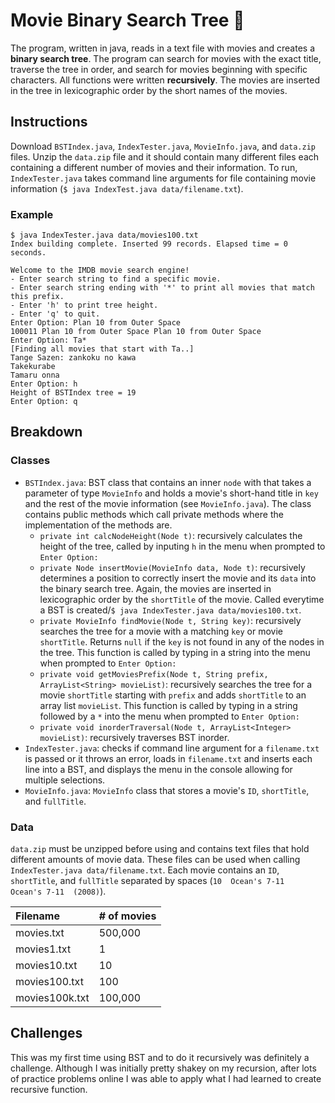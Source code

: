 # Movie Binary Search Tree :popcorn:
The program, written in java, reads in a text file with movies and creates a **binary search tree**. The program can search for movies with the exact title, traverse the tree in order, and search for movies beginning with specific characters. All functions were written **recursively**. The movies are inserted in the tree in lexicographic order by the short names of the movies.

## Instructions
Download `BSTIndex.java`, `IndexTester.java`, `MovieInfo.java`, and `data.zip` files. Unzip the `data.zip` file and it should contain many different files each containing a different number of movies and their information. To run, `IndexTester.java` takes command line arguments for file containing movie information (`$ java IndexTest.java data/filename.txt`).

### Example
```
$ java IndexTester.java data/movies100.txt
Index building complete. Inserted 99 records. Elapsed time = 0 seconds.

Welcome to the IMDB movie search engine!
- Enter search string to find a specific movie. 
- Enter search string ending with '*' to print all movies that match this prefix. 
- Enter 'h' to print tree height. 
- Enter 'q' to quit.
Enter Option: Plan 10 from Outer Space
100011 Plan 10 from Outer Space Plan 10 from Outer Space
Enter Option: Ta*
[Finding all movies that start with Ta..]
Tange Sazen: zankoku no kawa
Takekurabe
Tamaru onna
Enter Option: h
Height of BSTIndex tree = 19
Enter Option: q
```

## Breakdown
### Classes
- `BSTIndex.java`: BST class that contains an inner `node` with that takes a parameter of type `MovieInfo` and holds a movie's short-hand title in `key` and the rest of the movie information (see `MovieInfo.java`). The class contains public methods which call private methods where the implementation of the methods are.
  - `private int calcNodeHeight(Node t)`: recursively calculates the height of the tree, called by inputing `h` in the menu when prompted to `Enter Option: `
  - `private Node insertMovie(MovieInfo data, Node t)`: recursively determines a position to correctly insert the movie and its `data` into the binary search tree. Again, the movies are inserted in lexicographic order by the `shortTitle` of the movie. Called everytime a BST is created/`$ java IndexTester.java data/movies100.txt`.
  - `private MovieInfo findMovie(Node t, String key)`: recursively searches the tree for a movie with a matching `key` or movie `shortTitle`. Returns `null` if the `key` is not found in any of the nodes in the tree. This function is called by typing in a string into the menu when prompted to `Enter Option: `
  - `private void getMoviesPrefix(Node t, String prefix, ArrayList<String> movieList)`: recursively searches the tree for a movie `shortTitle` starting with `prefix` and adds `shortTitle` to an array list `movieList`. This function is called by typing in a string followed by a `*` into the menu when prompted to `Enter Option: `
  - `private void inorderTraversal(Node t, ArrayList<Integer> movieList)`: recursively traverses BST inorder.
- `IndexTester.java`: checks if command line argument for a `filename.txt` is passed or it throws an error, loads in `filename.txt` and inserts each line into a BST, and displays the menu in the console allowing for multiple selections.
- `MovieInfo.java`: `MovieInfo` class that stores a movie's `ID`, `shortTitle`, and `fullTitle`.

### Data
`data.zip` must be unzipped before using and contains text files that hold different amounts of movie data. These files can be used when calling `IndexTester.java data/filename.txt`. Each movie contains an `ID`, `shortTitle`, and `fullTitle` separated by spaces (`10	Ocean's 7-11 	Ocean's 7-11  (2008)`).

| Filename | # of movies |
| :------- | :---------- |
| movies.txt | 500,000 |
| movies1.txt | 1 |
| movies10.txt | 10 |
| movies100.txt | 100 |
| movies100k.txt | 100,000 |

## Challenges
This was my first time using BST and to do it recursively was definitely a challenge. Although I was initially pretty shakey on my recursion, after lots of practice problems online I was able to apply what I had learned to create recursive function.
